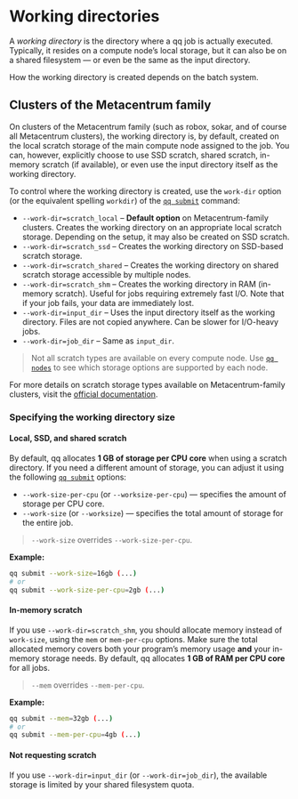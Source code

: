 # Working directories

A *working directory* is the directory where a qq job is actually executed. Typically, it resides on a compute node’s local storage, but it can also be on a shared filesystem — or even be the same as the input directory.

How the working directory is created depends on the batch system.

## Clusters of the Metacentrum family

On clusters of the Metacentrum family (such as robox, sokar, and of course all Metacentrum clusters), the working directory is, by default, created on the local scratch storage of the main compute node assigned to the job. You can, however, explicitly choose to use SSD scratch, shared scratch, in-memory scratch (if available), or even use the input directory itself as the working directory.

To control where the working directory is created, use the `work-dir` option (or the equivalent spelling `workdir`) of the [`qq submit`](qq_submit.md) command:

- `--work-dir=scratch_local` – **Default option** on Metacentrum-family clusters. Creates the working directory on an appropriate local scratch storage. Depending on the setup, it may also be created on SSD scratch.
- `--work-dir=scratch_ssd` – Creates the working directory on SSD-based scratch storage.
- `--work-dir=scratch_shared` – Creates the working directory on shared scratch storage accessible by multiple nodes.
- `--work-dir=scratch_shm` – Creates the working directory in RAM (in-memory scratch). Useful for jobs requiring extremely fast I/O. Note that if your job fails, your data are immediately lost.
- `--work-dir=input_dir` – Uses the input directory itself as the working directory. Files are not copied anywhere. Can be slower for I/O-heavy jobs.
- `--work-dir=job_dir` – Same as `input_dir`.

> Not all scratch types are available on every compute node. Use [`qq nodes`](qq_nodes.md) to see which storage options are supported by each node.

For more details on scratch storage types available on Metacentrum-family clusters, visit the [official documentation](https://docs.metacentrum.cz/en/docs/computing/infrastructure/scratch-storages).

### Specifying the working directory size

#### Local, SSD, and shared scratch
By default, qq allocates **1 GB of storage per CPU core** when using a scratch directory. If you need a different amount of storage, you can adjust it using the following [`qq submit`](qq_submit.md) options:

- `--work-size-per-cpu` (or `--worksize-per-cpu`) — specifies the amount of storage per CPU core.  
- `--work-size` (or `--worksize`) — specifies the total amount of storage for the entire job.  

> `--work-size` overrides `--work-size-per-cpu`.

**Example:**

```bash
qq submit --work-size=16gb (...)
# or
qq submit --work-size-per-cpu=2gb (...)
```

#### In-memory scratch
If you use `--work-dir=scratch_shm`, you should allocate memory instead of `work-size`, using the `mem` or `mem-per-cpu` options. Make sure the total allocated memory covers both your program’s memory usage **and** your in-memory storage needs. By default, qq allocates **1 GB of RAM per CPU core** for all jobs.

> `--mem` overrides `--mem-per-cpu`.

**Example:**

```bash
qq submit --mem=32gb (...)
# or
qq submit --mem-per-cpu=4gb (...)
```

#### Not requesting scratch
If you use `--work-dir=input_dir` (or `--work-dir=job_dir`), the available storage is limited by your shared filesystem quota.